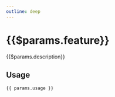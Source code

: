 ```yaml
---
outline: deep
---
```


<script setup>
import Breakpoint from '/components/Breakpoint.vue'
import Borders from  './components/Borders.vue'
import Colors from  './components/Colors.vue'
import { useData } from 'vitepress'
const { params } = useData();

const component = {
  breakpoints: Breakpoint,
  borders: Borders,
  colors: Colors,
}[params.value.page];


</script>

# {{$params.feature}}

{{$params.description}}

<component :is="component"></component>

## Usage

```css-vue
{{ params.usage }}
```
